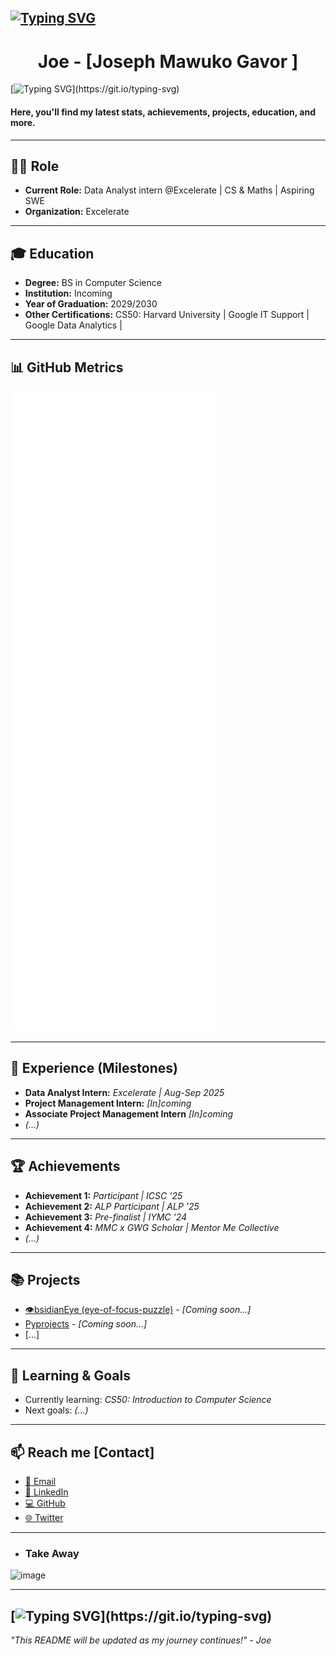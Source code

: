 [![Typing SVG](https://readme-typing-svg.demolab.com/?pause=10000&size=30&width=500&lines=Computer+Science+major+🎓;Software+Engineer+💻)](https://git.io/typing-svg)  
---

#  <div align="center"> Joe - [Joseph Mawuko Gavor ]</div>

[![Typing SVG](https://readme-typing-svg.demolab.com/?font=Fira+Code&size=25&width=500&pause=1000&lines=👋+Hi,+I'm+Joe.;Welcome+to+my+GitHub+profile!)](https://git.io/typing-svg)


#### Here, you'll find my latest stats, achievements, projects, education, and more.

---

## 👨‍💻 Role

- **Current Role:** Data Analyst intern @Excelerate | CS & Maths | Aspiring SWE
- **Organization:** Excelerate

---

## 🎓 Education

- **Degree:** BS in Computer Science
- **Institution:** Incoming
- **Year of Graduation:** 2029/2030
- **Other Certifications:** CS50: Harvard University | Google IT Support | Google Data Analytics |

---

## 📊 GitHub Metrics

<!--START_SECTION:metrics-->
![Metrics](https://github.com/Josephgavor100/Josephgavor100/blob/main/github-metrics.svg)
<!--END_SECTION:metrics-->

---

## 🚀 Experience (Milestones)

- **Data Analyst Intern:** _Excelerate | Aug-Sep 2025_
- **Project Management Intern:** _[In]coming_
- **Associate Project Management Intern** _[In]coming_
- *(...)*

---

## 🏆 Achievements

- **Achievement 1:** _Participant | ICSC '25_
- **Achievement 2:** _ALP Participant | ALP '25_
- **Achievement 3:** _Pre-finalist | IYMC '24_
- **Achievement 4:** _MMC x GWG Scholar | Mentor Me Collective_
- *(...)*

---

## 📚 Projects

- [👁bsidianEye (eye-of-focus-puzzle)](#) - _[Coming soon...]_
- [Pyprojects](#) - _[Coming soon...]_
- [...]

---

## 🌱 Learning & Goals

- Currently learning: _CS50: Introduction to Computer Science_
- Next goals: _(...)_

---

## 📫 Reach me [Contact]

- [📧 Email](mailto:josephgavor100@email.com)
- [💼 LinkedIn](https://linkedin.com/in/joseph-gavor100)
- [💻 GitHub](https://github.com/Josephgavor100)
- [🌐 Twitter](https://twitter.com/joe.dev100)

---
- ### Take Away

<img width="500" height="550" alt="image" src="https://github.com/user-attachments/assets/c61c9ba6-a03a-4622-90c6-3328211c5a87" />

---
[![Typing SVG](https://readme-typing-svg.demolab.com/?lines=Thank+you!;Have+a+great+day!!)](https://git.io/typing-svg)
---
_"This README will be updated as my journey continues!" - Joe_
